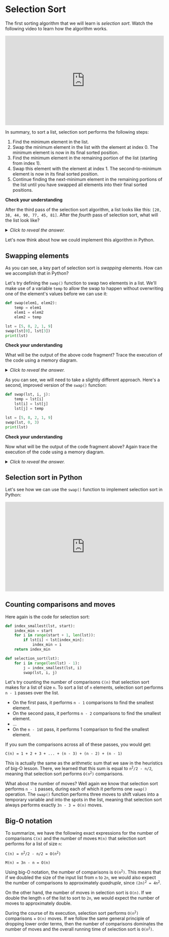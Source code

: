 # Selection Sort

The first sorting algorithm that we will learn is *selection sort*. Watch the following video to learn how the algorithm works.

<div
  style="position: relative; padding-bottom: 56.25%; height: 0;">
  <iframe
    src="https://www.youtube.com/embed/3hH8kTHFw2A"
    title="YouTube video player"
    frameborder="0"
    allow="accelerometer; autoplay; clipboard-write; encrypted-media; gyroscope; picture-in-picture"
    allowfullscreen
    style="position: absolute; top: 0; left: 0; width: 100%; height: 100%;">
  </iframe>
</div>

In summary, to sort a list, selection sort performs the following steps:

1. Find the minimum element in the list.
2. Swap the minimum element in the list with the element at index 0. The minimum element is now in its final sorted position.
3. Find the minimum element in the remaining portion of the list (starting from index 1).
4. Swap this element with the element at index 1. The second-to-minimum element is now in its final sorted position.
5. Continue finding the next-minimum element in the remaining portions of the list until you have swapped all elements into their final sorted positions.

<aside>
<b>Check your understanding</b>
<p>After the third pass of the selection sort algorithm, a list looks like this: <code>[20, 38, 44, 90, 77, 45, 81]</code>. After the <i>fourth</i> pass of selection sort, what will the list look like?</p>
<details>
<summary>
<i>Click to reveal the answer.</i>
</summary>
<p><b>Answer.</b> The fourth iteration of selection sort will look for the minimum element starting from index 3 in the list. In the unsorted portion of the list, 45 is the minimum element. Therefore, it will be swapped with the element at index 3, making this list: <code>[20, 38, 44, 45, 77, 90, 81]</code>.</p>
</details>
</aside>

Let's now think about how we could implement this algorithm in Python.

## Swapping elements

As you can see, a key part of selection sort is *swapping* elements. How can we accomplish that in Python?

Let's try defining the `swap()` function to swap two elements in a list. We'll make use of a variable `temp` to allow the swap to happen without overwriting one of the element's values before we can use it:

```python
def swap(elem1, elem2):
    temp = elem1
    elem1 = elem2
    elem2 = temp

lst = [5, 8, 2, 1, 9]
swap(lst[0], lst[3])
print(lst)
```

<aside>
<b>Check your understanding</b>
<p>What will be the output of the above code fragment? Trace the execution of the code using a memory diagram.</p>
<details>
<summary>
<i>Click to reveal the answer.</i>
</summary>
<p><b>Answer.</b></p>
<div
  style="position: relative; padding-bottom: 56.25%; height: 0;">
  <iframe
    src="https://www.youtube.com/embed/amyZCR1XkF0"
    title="YouTube video player"
    frameborder="0"
    allow="accelerometer; autoplay; clipboard-write; encrypted-media; gyroscope; picture-in-picture"
    allowfullscreen
    style="position: absolute; top: 0; left: 0; width: 100%; height: 100%;">
  </iframe>
</div>
</details>
</aside>

As you can see, we will need to take a slightly different approach. Here's a second, improved version of the `swap()` function:

```python
def swap(lst, i, j):
    temp = lst[i]
    lst[i] = lst[j]
    lst[j] = temp

lst = [5, 8, 2, 1, 9]
swap(lst, 0, 3)
print(lst)
```

<aside>
<b>Check your understanding</b>
<p>Now what will be the output of the code fragment above? Again trace the execution of the code using a memory diagram.</p>
<details>
<summary>
<i>Click to reveal the answer.</i>
</summary>
<p><b>Answer.</b></p>
<div
  style="position: relative; padding-bottom: 56.25%; height: 0;">
  <iframe
    src="https://www.youtube.com/embed/Bnz8JAQgXRE"
    title="YouTube video player"
    frameborder="0"
    allow="accelerometer; autoplay; clipboard-write; encrypted-media; gyroscope; picture-in-picture"
    allowfullscreen
    style="position: absolute; top: 0; left: 0; width: 100%; height: 100%;">
  </iframe>
</div>
</details>
</aside>

## Selection sort in Python

Let's see how we can use the `swap()` function to implement selection sort in Python:

<div
  style="position: relative; padding-bottom: 56.25%; height: 0;">
  <iframe
    src="https://www.youtube.com/embed/os0Js5f22U0"
    title="YouTube video player"
    frameborder="0"
    allow="accelerometer; autoplay; clipboard-write; encrypted-media; gyroscope; picture-in-picture"
    allowfullscreen
    style="position: absolute; top: 0; left: 0; width: 100%; height: 100%;">
  </iframe>
</div>

## Counting comparisons and moves

Here again is the code for selection sort:

```python
def index_smallest(lst, start):
    index_min = start
    for i in range(start + 1, len(lst)):
        if lst[i] < lst[index_min]:
            index_min = i
    return index_min

def selection_sort(lst):
    for i in range(len(lst) - 1):
        j = index_smallest(lst, i)
        swap(lst, i, j)
```

Let's try counting the number of comparisons `C(n)` that selection sort makes for a list of size `n`. To sort a list of `n` elements, selection sort performs `n - 1` passes over the list.

* On the first pass, it performs `n - 1` comparisons to find the smallest element.
* On the second pass, it performs `n - 2` comparisons to find the smallest element.
* ...
* On the `n - 1`st pass, it performs 1 comparison to find the smallest element.

If you sum the comparisons across all of these passes, you would get:

`C(n) = 1 + 2 + 3 + ... + (n - 3) + (n - 2) + (n - 1)`

This is actually the same as the arithmetic sum that we saw in the heuristics of big-O lesson. There, we learned that this sum is equal to <code>n<sup>2</sup>/2 - n/2</code>, meaning that selection sort performs <code>O(n<sup>2</sup>)</code> comparisons.

What about the number of moves? Well again we know that selection sort performs `n - 1` passes, during each of which it performs one `swap()` operation. The `swap()` function performs three moves to shift values into a temporary variable and into the spots in the list, meaning that selection sort always performs exactly `3n - 3 = O(n)` moves.

## Big-O notation

To summarize, we have the following exact expressions for the number of comparisons `C(n)` and the number of moves `M(n)` that selection sort performs for a list of size `n`:

<code>C(n) = n<sup>2</sup>/2 - n/2 = O(n<sup>2</sup>)</code>

`M(n) = 3n - n = O(n)`

Using big-O notation, the number of comparisons is <code>O(n<sup>2</sup>)</code>. This means that if we doubled the size of the input list from `n` to `2n`, we would also expect the number of comparisons to approximately *quadruple*, since <code>(2n)<sup>2</sup> = 4n<sup>2</sup></code>.

On the other hand, the number of moves in selection sort is `O(n)`. If we double the length `n` of the list to sort to `2n`, we would expect the number of moves to approximately double.

During the course of its execution, selection sort performs <code>O(n<sup>2</sup>)</code> comparisons + `O(n)` moves. If we follow the same general principle of dropping lower order terms, then the number of comparisons dominates the number of moves and the overall running time of selection sort is <code>O(n<sup>2</sup>)</code>.
